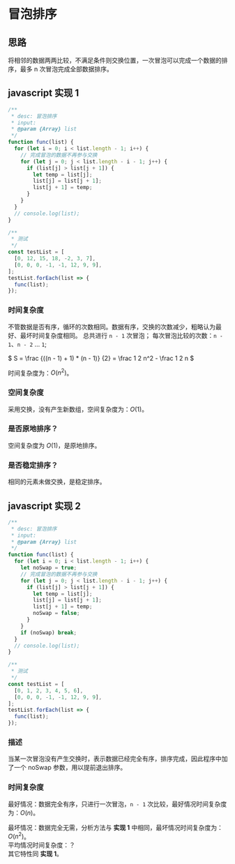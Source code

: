 # 冒泡排序

## 思路  
将相邻的数据两两比较，不满足条件则交换位置，一次冒泡可以完成一个数据的排序，最多 n 次冒泡完成全部数据排序。

## javascript 实现 1
```js
/**
 * desc: 冒泡排序
 * input:
 * @param {Array} list
 */
function func(list) {
  for (let i = 0; i < list.length - 1; i++) {
    // 完成冒泡的数据不再参与交换
    for (let j = 0; j < list.length - i - 1; j++) {
      if (list[j] > list[j + 1]) {
        let temp = list[j];
        list[j] = list[j + 1];
        list[j + 1] = temp;
      }
    }
  }
  // console.log(list);
}

/**
 * 测试
 */
const testList = [
  [0, 12, 15, 18, -2, 3, 7],
  [0, 0, 0, -1, -1, 12, 9, 9],
];
testList.forEach(list => {
  func(list);
});
```

### 时间复杂度
不管数据是否有序，循环的次数相同。数据有序，交换的次数减少，粗略认为最好、最坏时间复杂度相同。
总共进行 `n - 1` 次冒泡；
每次冒泡比较的次数：`n - 1`、`n - 2` ... `1`;

$ S = \frac {((n - 1) + 1) * (n - 1)} {2} = \frac 1 2 n^2 - \frac 1 2 n $

时间复杂度为：$O(n^2)$。

### 空间复杂度
采用交换，没有产生新数组，空间复杂度为：$O(1)$。

### 是否原地排序？
空间复杂度为 $O(1)$，是原地排序。

### 是否稳定排序？
相同的元素未做交换，是稳定排序。


## javascript 实现 2
```js
/**
 * desc: 冒泡排序
 * input:
 * @param {Array} list
 */
function func(list) {
  for (let i = 0; i < list.length - 1; i++) {
    let noSwap = true;
    // 完成冒泡的数据不再参与交换
    for (let j = 0; j < list.length - i - 1; j++) {
      if (list[j] > list[j + 1]) {
        let temp = list[j];
        list[j] = list[j + 1];
        list[j + 1] = temp;
        noSwap = false;
      }
    }
    if (noSwap) break;
  }
  // console.log(list);
}

/**
 * 测试
 */
const testList = [
  [0, 1, 2, 3, 4, 5, 6],
  [0, 0, 0, -1, -1, 12, 9, 9],
];
testList.forEach(list => {
  func(list);
});
```
### 描述
当某一次冒泡没有产生交换时，表示数据已经完全有序，排序完成，因此程序中加了一个 noSwap 参数，用以提前退出排序。

### 时间复杂度
最好情况：数据完全有序，只进行一次冒泡，`n - 1` 次比较，最好情况时间复杂度为：$O(n)$。

最坏情况：数据完全无需，分析方法与 **实现 1** 中相同，最坏情况时间复杂度为：$O(n^2)$。  
平均情况时间复杂度：？  
其它特性同 **实现 1**。

